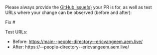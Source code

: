 Please always provide the [GitHub issue(s)](../issues) your PR is for, as well as test URLs where your change can be observed (before and after):

Fix #<gh-issue-id>

Test URLs:
- Before: https://main--people-directory--ericvangeem.aem.live/
- After: https://<branch>--people-directory--ericvangeem.aem.live/
